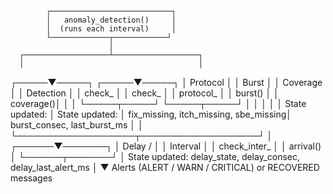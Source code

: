             ┌───────────────────────────┐
            │   anomaly_detection()     │
            │  (runs each interval)     │
            └─────────────┬────────────┘
                          │
      ┌───────────────────┴───────────────────┐
      │                                       │
┌─────▼─────┐                           ┌─────▼─────┐
│ Protocol  │                           │  Burst    │
│ Coverage  │                           │ Detection │
│ check_    │                           │ check_    │
│ protocol_ │                           │ burst()   │
│ coverage()│                           │           │
└─────┬─────┘                           └─────┬─────┘
      │                                       │
      │                                       │
      │ State updated:                        │ State updated:
      │ fix_missing, itch_missing, sbe_missing│ burst_consec, last_burst_ms
      │                                       │
      └───────────────────┬───────────────────┘
                          │
                   ┌──────▼───────┐
                   │ Delay /      │
                   │ Interval     │
                   │ check_inter_ │
                   │ arrival()    │
                   └──────┬───────┘
                          │
              State updated: delay_state, delay_consec,
                             delay_last_alert_ms
                          │
                          ▼
                Alerts (ALERT / WARN / CRITICAL)
                     or RECOVERED messages
